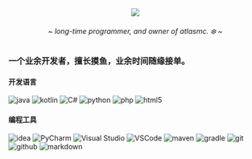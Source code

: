 <div align="center">
	<img src="https://i0.hdslb.com/bfs/new_dyn/a6988da41b7dac4ed0d532e404e5c2d59f27d9ac.jpg" />
	<h6>~ <i>long-time programmer, and owner of atlasmc. ❄️</i> ~</h6>
	<!-- badges
	<img src="https://visitor-badge.glitch.me/badge?page_id=yukisnow0.yukisnow0" /> -->
</div>

### 一个业余开发者，擅长摸鱼，业余时间随缘接单。

#### 开发语言
![java](https://img.shields.io/badge/-java-blue?style=for-the-badge&logo=OpenJDK&logoColor=white)
![kotlin](https://img.shields.io/badge/-kotlin-blue?style=for-the-badge&logo=kotlin&logoColor=white)
![C#](https://img.shields.io/badge/-c%23-blue?style=for-the-badge&logo=C&logoColor=white)
![python](https://img.shields.io/badge/-python-blue?style=for-the-badge&logo=python&logoColor=white)
![php](https://img.shields.io/badge/-php-blue?style=for-the-badge&logo=php&logoColor=white)
![html5](https://img.shields.io/badge/-HTML5-blue?style=for-the-badge&logo=html5&logoColor=white)

#### 编程工具
![idea](https://img.shields.io/badge/-idea-black?style=for-the-badge&logo=intellij-idea&logoColor=white)
![PyCharm](https://img.shields.io/badge/-PyCharm-black?style=for-the-badge&logo=PyCharm&logoColor=white)
![Visual Studio](https://img.shields.io/badge/-Visual%20Studio-black?style=for-the-badge&logo=visualstudio&logoColor=white)
![VSCode](https://img.shields.io/badge/-vscode-black?style=for-the-badge&logo=visualstudiocode&logoColor=white)
![maven](https://img.shields.io/badge/-maven-black?style=for-the-badge&logo=apache-maven&logoColor=white)
![gradle](https://img.shields.io/badge/-gradle-black?style=for-the-badge&logo=gradle&logoColor=white)
![git](https://img.shields.io/badge/-git-black?style=for-the-badge&logo=git&logoColor=white)
![github](https://img.shields.io/badge/github-black?style=for-the-badge&logo=github&logoColor=white)
![markdown](https://img.shields.io/badge/-markdown-black?style=for-the-badge&logo=markdown&logoColor=white)
